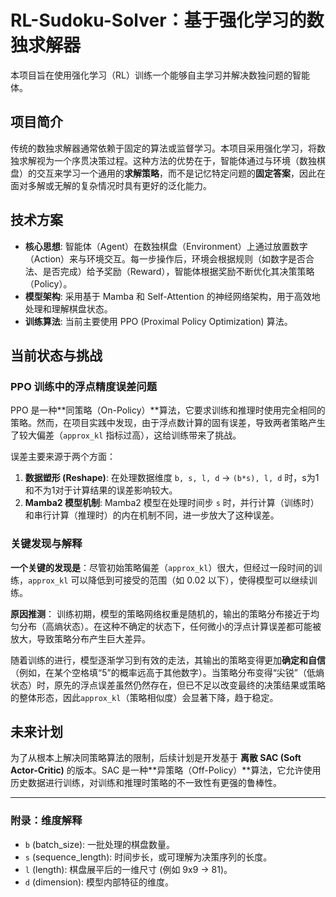 # RL-Sudoku-Solver：基于强化学习的数独求解器

本项目旨在使用强化学习（RL）训练一个能够自主学习并解决数独问题的智能体。

## 项目简介

传统的数独求解器通常依赖于固定的算法或监督学习。本项目采用强化学习，将数独求解视为一个序贯决策过程。这种方法的优势在于，智能体通过与环境（数独棋盘）的交互来学习一个通用的**求解策略**，而不是记忆特定问题的**固定答案**，因此在面对多解或无解的复杂情况时具有更好的泛化能力。

## 技术方案

-   **核心思想**: 智能体（Agent）在数独棋盘（Environment）上通过放置数字（Action）来与环境交互。每一步操作后，环境会根据规则（如数字是否合法、是否完成）给予奖励（Reward），智能体根据奖励不断优化其决策策略（Policy）。
-   **模型架构**: 采用基于 Mamba 和 Self-Attention 的神经网络架构，用于高效地处理和理解棋盘状态。
-   **训练算法**: 当前主要使用 PPO (Proximal Policy Optimization) 算法。

## 当前状态与挑战

### PPO 训练中的浮点精度误差问题

PPO 是一种**同策略（On-Policy）**算法，它要求训练和推理时使用完全相同的策略。然而，在项目实践中发现，由于浮点数计算的固有误差，导致两者策略产生了较大偏差（`approx_kl` 指标过高），这给训练带来了挑战。

误差主要来源于两个方面：
1.  **数据塑形 (Reshape)**: 在处理数据维度 `b, s, l, d` -> `(b*s), l, d` 时，s为1和不为1对于计算结果的误差影响较大。
2.  **Mamba2 模型机制**: Mamba2 模型在处理时间步 `s` 时，并行计算（训练时）和串行计算（推理时）的内在机制不同，进一步放大了这种误差。

### 关键发现与解释

**一个关键的发现是**：尽管初始策略偏差（`approx_kl`）很大，但经过一段时间的训练，`approx_kl` 可以降低到可接受的范围（如 0.02 以下），使得模型可以继续训练。

**原因推测**：
训练初期，模型的策略网络权重是随机的，输出的策略分布接近于均匀分布（高熵状态）。在这种不确定的状态下，任何微小的浮点计算误差都可能被放大，导致策略分布产生巨大差异。

随着训练的进行，模型逐渐学习到有效的走法，其输出的策略变得更加**确定和自信**（例如，在某个空格填“5”的概率远高于其他数字）。当策略分布变得“尖锐”（低熵状态）时，原先的浮点误差虽然仍然存在，但已不足以改变最终的决策结果或策略的整体形态，因此`approx_kl`（策略相似度）会显著下降，趋于稳定。

## 未来计划

为了从根本上解决同策略算法的限制，后续计划是开发基于 **离散 SAC (Soft Actor-Critic)** 的版本。SAC 是一种**异策略（Off-Policy）**算法，它允许使用历史数据进行训练，对训练和推理时策略的不一致性有更强的鲁棒性。

---

### 附录：维度解释

-   `b` (batch_size): 一批处理的棋盘数量。
-   `s` (sequence_length): 时间步长，或可理解为决策序列的长度。
-   `l` (length): 棋盘展平后的一维尺寸 (例如 9x9 -> 81)。
-   `d` (dimension): 模型内部特征的维度。